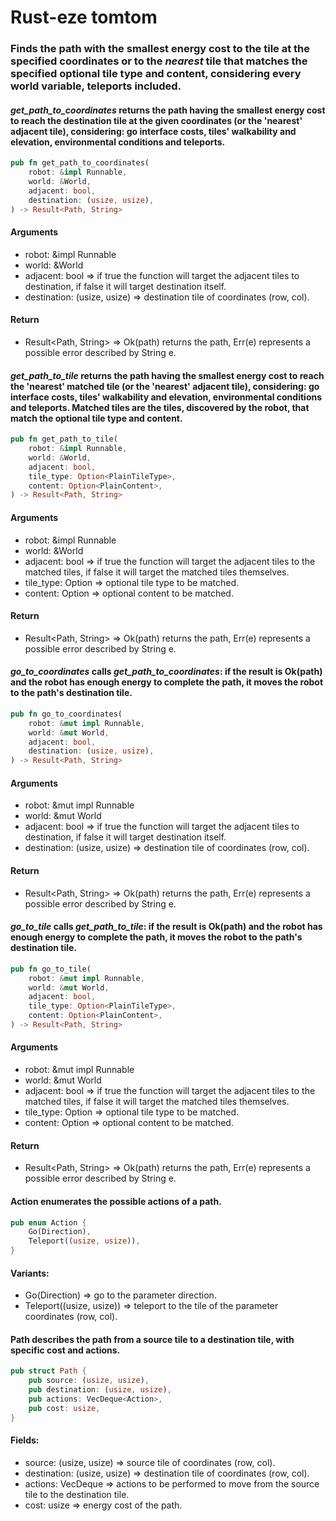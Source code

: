 # Rust-eze tomtom
### Finds the path with the smallest energy cost to the tile at the specified coordinates or to the _nearest_ tile that matches the specified optional tile type and content, considering every world variable, teleports included.

#### *get_path_to_coordinates* returns the path having the smallest energy cost to reach the destination tile at the given coordinates (or the 'nearest' adjacent tile), considering: go interface costs, tiles' walkability and elevation, environmental conditions and teleports.
```rust
pub fn get_path_to_coordinates(
    robot: &impl Runnable,
    world: &World,
    adjacent: bool,
    destination: (usize, usize),
) -> Result<Path, String>
```
#### Arguments
- robot: &impl Runnable
- world: &World
- adjacent: bool => if true the function will target the adjacent tiles to destination, if false it will target destination itself.
- destination: (usize, usize) => destination tile of coordinates (row, col).
#### Return
- Result<Path, String> => Ok(path) returns the path, Err(e) represents a possible error described by String e.

#### *get_path_to_tile* returns the path having the smallest energy cost to reach the 'nearest' matched tile (or the 'nearest' adjacent tile), considering: go interface costs, tiles' walkability and elevation, environmental conditions and teleports. Matched tiles are the tiles, discovered by the robot, that match the optional tile type and content.
```rust
pub fn get_path_to_tile(
    robot: &impl Runnable,
    world: &World,
    adjacent: bool,
    tile_type: Option<PlainTileType>,
    content: Option<PlainContent>,
) -> Result<Path, String>
```
#### Arguments
- robot: &impl Runnable
- world: &World
- adjacent: bool => if true the function will target the adjacent tiles to the matched tiles, if false it will target the matched tiles themselves.
- tile_type: Option<PlainTileType> => optional tile type to be matched.
- content: Option<PlainContent> => optional content to be matched.  
#### Return
- Result<Path, String> => Ok(path) returns the path, Err(e) represents a possible error described by String e.

#### *go_to_coordinates* calls *get_path_to_coordinates*: if the result is Ok(path) and the robot has enough energy to complete the path, it moves the robot to the path's destination tile.
```rust
pub fn go_to_coordinates(
    robot: &mut impl Runnable,
    world: &mut World,
    adjacent: bool,
    destination: (usize, usize),
) -> Result<Path, String> 
```
#### Arguments
- robot: &mut impl Runnable
- world: &mut World
- adjacent: bool => if true the function will target the adjacent tiles to destination, if false it will target destination itself.
- destination: (usize, usize) => destination tile of coordinates (row, col).
#### Return
- Result<Path, String> => Ok(path) returns the path, Err(e) represents a possible error described by String e.

#### *go_to_tile* calls *get_path_to_tile*: if the result is Ok(path) and the robot has enough energy to complete the path, it moves the robot to the path's destination tile.
```rust
pub fn go_to_tile(
    robot: &mut impl Runnable,
    world: &mut World,
    adjacent: bool,
    tile_type: Option<PlainTileType>,
    content: Option<PlainContent>,
) -> Result<Path, String>
```
#### Arguments
- robot: &mut impl Runnable
- world: &mut World
- adjacent: bool => if true the function will target the adjacent tiles to the matched tiles, if false it will target the matched tiles themselves.
- tile_type: Option<PlainTileType> => optional tile type to be matched.
- content: Option<PlainContent> => optional content to be matched.  
#### Return
- Result<Path, String> => Ok(path) returns the path, Err(e) represents a possible error described by String e.

#### Action enumerates the possible actions of a path.
```rust
pub enum Action {
    Go(Direction),
    Teleport((usize, usize)),
}
```
#### Variants:
- Go(Direction) => go to the parameter direction.
- Teleport((usize, usize)) => teleport to the tile of the parameter coordinates (row, col).

#### Path describes the path from a source tile to a destination tile, with specific cost and actions.
```rust
pub struct Path {
    pub source: (usize, usize),
    pub destination: (usize, usize),
    pub actions: VecDeque<Action>,
    pub cost: usize,
}
```
#### Fields:
- source: (usize, usize) => source tile of coordinates (row, col).
- destination: (usize, usize) => destination tile of coordinates (row, col).
- actions: VecDeque<Action> => actions to be performed to move from the source tile to the destination tile.
- cost: usize => energy cost of the path.